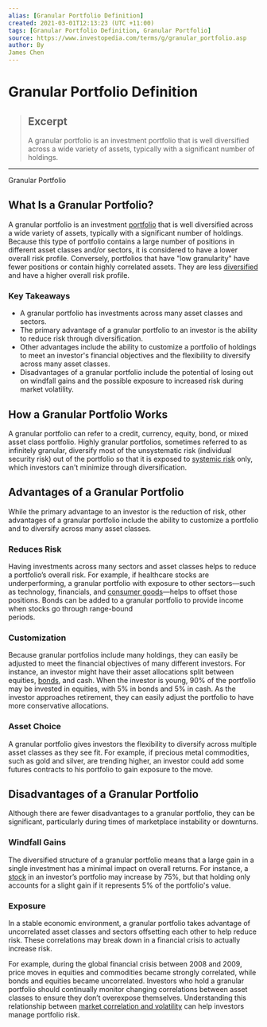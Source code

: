 ```yaml
---
alias: [Granular Portfolio Definition]
created: 2021-03-01T12:13:23 (UTC +11:00)
tags: [Granular Portfolio Definition, Granular Portfolio]
source: https://www.investopedia.com/terms/g/granular_portfolio.asp
author: By
James Chen
---
```


# Granular Portfolio Definition

> ## Excerpt
> A granular portfolio is an investment portfolio that is well diversified across a wide variety of assets, typically with a significant number of holdings.

---

Granular Portfolio
## What Is a Granular Portfolio?

A granular portfolio is an investment [portfolio](https://www.investopedia.com/terms/p/portfolio.asp) that is well diversified across a wide variety of assets, typically with a significant number of holdings. Because this type of portfolio contains a large number of positions in different asset classes and/or sectors, it is considered to have a lower overall risk profile. Conversely, portfolios that have "low granularity" have fewer positions or contain highly correlated assets. They are less [diversified](https://www.investopedia.com/terms/d/diversification.asp) and have a higher overall risk profile.

### Key Takeaways

-   A granular portfolio has investments across many asset classes and sectors.
-   The primary advantage of a granular portfolio to an investor is the ability to reduce risk through diversification.
-   Other advantages include the ability to customize a portfolio of holdings to meet an investor's financial objectives and the flexibility to diversify across many asset classes.
-   Disadvantages of a granular portfolio include the potential of losing out on windfall gains and the possible exposure to increased risk during market volatility.

## How a Granular Portfolio Works

A granular portfolio can refer to a credit, currency, equity, bond, or mixed asset class portfolio. Highly granular portfolios, sometimes referred to as infinitely granular, diversify most of the unsystematic risk (individual security risk) out of the portfolio so that it is exposed to [systemic risk](https://www.investopedia.com/terms/s/systemic-risk.asp) only, which investors can't minimize through diversification.

## Advantages of a Granular Portfolio

While the primary advantage to an investor is the reduction of risk, other advantages of a granular portfolio include the ability to customize a portfolio and to diversify across many asset classes.

### Reduces Risk

Having investments across many sectors and asset classes helps to reduce a portfolio’s overall risk. For example, if healthcare stocks are underperforming, a granular portfolio with exposure to other sectors—such as technology, financials, and [consumer goods](https://www.investopedia.com/terms/c/consumer-goods-sector.asp)—helps to offset those positions. Bonds can be added to a granular portfolio to provide income when stocks go through range-bound periods.                                                                                                    

### Customization

Because granular portfolios include many holdings, they can easily be adjusted to meet the financial objectives of many different investors. For instance, an investor might have their asset allocations split between equities, [bonds](https://www.investopedia.com/terms/b/bond.asp), and cash. When the investor is young, 90% of the portfolio may be invested in equities, with 5% in bonds and 5% in cash. As the investor approaches retirement, they can easily adjust the portfolio to have more conservative allocations.

### Asset Choice

A granular portfolio gives investors the flexibility to diversify across multiple asset classes as they see fit. For example, if precious metal commodities, such as gold and silver, are trending higher, an investor could add some futures contracts to his portfolio to gain exposure to the move.

## Disadvantages of a Granular Portfolio

Although there are fewer disadvantages to a granular portfolio, they can be significant, particularly during times of marketplace instability or downturns.

### Windfall Gains

The diversified structure of a granular portfolio means that a large gain in a single investment has a minimal impact on overall returns. For instance, a [stock](https://www.investopedia.com/terms/s/stock.asp) in an investor’s portfolio may increase by 75%, but that holding only accounts for a slight gain if it represents 5% of the portfolio's value.

### Exposure

In a stable economic environment, a granular portfolio takes advantage of uncorrelated asset classes and sectors offsetting each other to help reduce risk. These correlations may break down in a financial crisis to actually increase risk.

For example, during the global financial crisis between 2008 and 2009, price moves in equities and commodities became strongly correlated, while bonds and equities became uncorrelated. Investors who hold a granular portfolio should continually monitor changing correlations between asset classes to ensure they don’t overexpose themselves. Understanding this relationship between [market correlation and volatility](https://www.investopedia.com/articles/financial-advisors/022516/4-reasons-why-market-correlation-matters.asp) can help investors manage portfolio risk.

